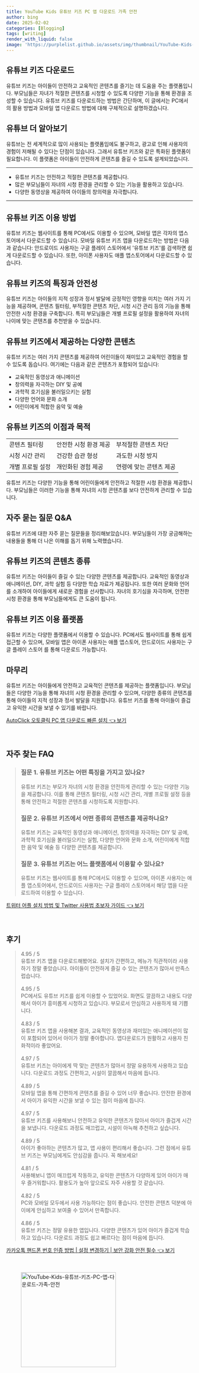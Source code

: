 ```yaml
---
title: YouTube Kids 유튜브 키즈 PC 앱 다운로드 가족 안전
author: bing
date: 2025-02-02
categories: [Blogging]
tags: [writing]
render_with_liquid: false
image: 'https://purplelist.github.io/assets/img/thumbnail/YouTube-Kids-유튜브-키즈-PC-앱-다운로드-가족-안전.webp'
---
```



<h2 id='유튜브_키즈_다운로드'>유튜브 키즈 다운로드</h2>

<p>유튜브 키즈는 아이들이 안전하고 교육적인 콘텐츠를 즐기는 데 도움을 주는 플랫폼입니다. 부모님들은 자녀가 적절한 콘텐츠를 시청할 수 있도록 다양한 기능을 통해 환경을 조성할 수 있습니다. 유튜브 키즈를 다운로드하는 방법은 간단하며, 이 글에서는 PC에서의 활용 방법과 모바일 앱 다운로드 방법에 대해 구체적으로 설명하겠습니다.</p>

<h2 id='유튜브_더_알아보기'>유튜브 더 알아보기</h2>

<p>유튜브는 전 세계적으로 많이 사용되는 플랫폼임에도 불구하고, 광고로 인해 사용자의 경험이 저해될 수 있다는 단점이 있습니다. 그래서 유튜브 키즈와 같은 특화된 플랫폼이 필요합니다. 이 플랫폼은 아이들이 안전하게 콘텐츠를 즐길 수 있도록 설계되었습니다.</p>

<hr />

<ul>
    <li>유튜브 키즈는 안전하고 적절한 콘텐츠를 제공합니다.</li>
    <li>많은 부모님들이 자녀의 시청 환경을 관리할 수 있는 기능을 활용하고 있습니다.</li>
    <li>다양한 동영상을 제공하여 아이들의 창의력을 자극합니다.</li>
</ul>

<hr />

<h2 id='유튜브_키즈_이용_방법'>유튜브 키즈 이용 방법</h2>

<p>유튜브 키즈는 웹사이트를 통해 PC에서도 이용할 수 있으며, 모바일 앱은 각자의 앱스토어에서 다운로드할 수 있습니다. 모바일 유튜브 키즈 앱을 다운로드하는 방법은 다음과 같습니다: 안드로이드 사용자는 구글 플레이 스토어에서 '유튜브 키즈'를 검색하면 쉽게 다운로드할 수 있습니다. 또한, 아이폰 사용자도 애플 앱스토어에서 다운로드할 수 있습니다.</p>

<h2 id='유튜브_키즈_의_특징과_안전성'>유튜브 키즈의 특징과 안전성</h2>

<p>유튜브 키즈는 아이들의 지적 성장과 정서 발달에 긍정적인 영향을 미치는 여러 가지 기능을 제공하며, 콘텐츠 필터링, 부적절한 콘텐츠 차단, 시청 시간 관리 등의 기능을 통해 안전한 시청 환경을 구축합니다. 특히 부모님들은 개별 프로필 설정을 활용하여 자녀의 나이에 맞는 콘텐츠를 추천받을 수 있습니다.</p>

<h2 id='유튜브_키즈_에서_제공하는_다양한_콘텐츠'>유튜브 키즈에서 제공하는 다양한 콘텐츠</h2>

<p>유튜브 키즈는 여러 가지 콘텐츠를 제공하여 어린이들이 재미있고 교육적인 경험을 할 수 있도록 돕습니다. 여기에는 다음과 같은 콘텐츠가 포함되어 있습니다:</p>

<ul>
    <li>교육적인 동영상과 애니메이션</li>
    <li>창의력을 자극하는 DIY 및 공예</li>
    <li>과학적 호기심을 불러일으키는 실험</li>
    <li>다양한 언어와 문화 소개</li>
    <li>어린이에게 적합한 음악 및 예술</li>
</ul>

<h2 id='유튜브_키즈의_이점과_목적'>유튜브 키즈의 이점과 목적</h2>

<table>
    <tr>
        <td>콘텐츠 필터링</td>
        <td>안전한 시청 환경 제공</td>
        <td>부적절한 콘텐츠 차단</td>
    </tr>
    <tr>
        <td>시청 시간 관리</td>
        <td>건강한 습관 형성</td>
        <td>과도한 시청 방지</td>
    </tr>
    <tr>
        <td>개별 프로필 설정</td>
        <td>개인화된 경험 제공</td>
        <td>연령에 맞는 콘텐츠 제공</td>
    </tr>
</table>

<p>유튜브 키즈는 다양한 기능을 통해 어린이들에게 안전하고 적절한 시청 환경을 제공합니다. 부모님들은 이러한 기능을 통해 자녀의 시청 콘텐츠를 보다 안전하게 관리할 수 있습니다.</p>

<h2 id='자주_묻는_질문_QNA'>자주 묻는 질문 Q&A</h2>

<p>유튜브 키즈에 대한 자주 묻는 질문들을 정리해보았습니다. 부모님들이 가장 궁금해하는 내용들을 통해 더 나은 이해를 돕기 위해 노력했습니다.</p>

<h2 id='유튜브_키즈의_콘텐츠_종류'>유튜브 키즈의 콘텐츠 종류</h2>

<p>유튜브 키즈는 아이들이 즐길 수 있는 다양한 콘텐츠를 제공합니다. 교육적인 동영상과 애니메이션, DIY, 과학 실험 등 다양한 학습 자료가 제공됩니다. 또한 여러 문화와 언어를 소개하여 아이들에게 새로운 경험을 선사합니다. 자녀의 호기심을 자극하며, 안전한 시청 환경을 통해 부모님들에게도 큰 도움이 됩니다.</p>

<h2 id='유튜브_키즈_이용_플랫폼'>유튜브 키즈 이용 플랫폼</h2>

<p>유튜브 키즈는 다양한 플랫폼에서 이용할 수 있습니다. PC에서도 웹사이트를 통해 쉽게 접근할 수 있으며, 모바일 앱은 아이폰 사용자는 애플 앱스토어, 안드로이드 사용자는 구글 플레이 스토어 를 통해 다운로드 가능합니다.</p>

<h2 id='마무리'>마무리</h2>

<p>유튜브 키즈는 아이들에게 안전하고 교육적인 콘텐츠를 제공하는 플랫폼입니다. 부모님들은 다양한 기능을 통해 자녀의 시청 환경을 관리할 수 있으며, 다양한 종류의 콘텐츠를 통해 아이들의 지적 성장과 정서 발달을 지원합니다. 유튜브 키즈를 통해 아이들이 즐겁고 유익한 시간을 보낼 수 있기를 바랍니다.</p>


<p><a class="click-button" title="AutoClick 오토클릭 PC 앱 다운로드 빠른 설치" href="https://purplelist.github.io/posts/AutoClick-%EC%98%A4%ED%86%A0%ED%81%B4%EB%A6%AD-PC-%EC%95%B1-%EB%8B%A4%EC%9A%B4%EB%A1%9C%EB%93%9C-%EB%B9%A0%EB%A5%B8-%EC%84%A4%EC%B9%98/" rel="dofollow">AutoClick 오토클릭 PC 앱 다운로드 빠른 설치 👈 보기</a></p><br>
<h2 id='자주_찾는_FAQ'>자주 찾는 FAQ</h2>
<div itemscope="" itemtype="https://schema.org/FAQPage"> 
<blockquote> 
<div itemscope="" itemprop="mainEntity" itemtype="https://schema.org/Question"> 
<h3 itemprop="name">질문 1. 유튜브 키즈는 어떤 특징을 가지고 있나요?</h3> 
<div itemscope="" itemprop="acceptedAnswer" itemtype="https://schema.org/Answer"> 
<span itemprop="text"> 
<p>유튜브 키즈는 부모가 자녀의 시청 환경을 안전하게 관리할 수 있는 다양한 기능을 제공합니다. 이를 통해 콘텐츠 필터링, 시청 시간 관리, 개별 프로필 설정 등을 통해 안전하고 적절한 콘텐츠를 시청하도록 지원합니다.</p> 
</span> 
</div> 
</div> 

<div itemscope="" itemprop="mainEntity" itemtype="https://schema.org/Question"> 
<h3 itemprop="name">질문 2. 유튜브 키즈에서 어떤 종류의 콘텐츠를 제공하나요?</h3> 
<div itemscope="" itemprop="acceptedAnswer" itemtype="https://schema.org/Answer"> 
<span itemprop="text"> 
<p>유튜브 키즈는 교육적인 동영상과 애니메이션, 창의력을 자극하는 DIY 및 공예, 과학적 호기심을 불러일으키는 실험, 다양한 언어와 문화 소개, 어린이에게 적합한 음악 및 예술 등 다양한 콘텐츠를 제공합니다.</p> 
</span> 
</div> 
</div> 

<div itemscope="" itemprop="mainEntity" itemtype="https://schema.org/Question"> 
<h3 itemprop="name">질문 3. 유튜브 키즈는 어느 플랫폼에서 이용할 수 있나요?</h3> 
<div itemscope="" itemprop="acceptedAnswer" itemtype="https://schema.org/Answer"> 
<span itemprop="text"> 
<p>유튜브 키즈는 웹사이트를 통해 PC에서도 이용할 수 있으며, 아이폰 사용자는 애플 앱스토어에서, 안드로이드 사용자는 구글 플레이 스토어에서 해당 앱을 다운로드하여 이용할 수 있습니다.</p> 
</span> 
</div> 
</div> 
</blockquote> 
</div>
<p><a class="click-button" title="트위터 어플 설치 방법 및 Twitter 사용법 초보자 가이드" href="https://purplelist.github.io/posts/%ED%8A%B8%EC%9C%84%ED%84%B0-%EC%96%B4%ED%94%8C-%EC%84%A4%EC%B9%98-%EB%B0%A9%EB%B2%95-%EB%B0%8F-Twitter-%EC%82%AC%EC%9A%A9%EB%B2%95-%EC%B4%88%EB%B3%B4%EC%9E%90-%EA%B0%80%EC%9D%B4%EB%93%9C/" rel="dofollow">트위터 어플 설치 방법 및 Twitter 사용법 초보자 가이드 👈 보기</a></p><br>
<h2 id='후기'>후기</h2>
<div itemscope itemtype="https://schema.org/Product">
  <blockquote>
  <div itemprop="review" itemscope itemtype="https://schema.org/Review">
      <div itemprop="reviewRating" itemscope itemtype="https://schema.org/Rating"> <span itemprop="ratingValue">4.95</span> / <span itemprop="bestRating">5</span> </div>
      <span itemprop="reviewBody">유튜브 키즈 앱을 다운로드해봤어요. 설치가 간편하고, 메뉴가 직관적이라 사용하기 정말 좋았습니다. 아이들이 안전하게 즐길 수 있는 콘텐츠가 많아서 만족스럽습니다.</span>
  </div>
  <br>
  <div itemprop="review" itemscope itemtype="https://schema.org/Review">
      <div itemprop="reviewRating" itemscope itemtype="https://schema.org/Rating"> <span itemprop="ratingValue">4.95</span> / <span itemprop="bestRating">5</span> </div>
      <span itemprop="reviewBody">PC에서도 유튜브 키즈를 쉽게 이용할 수 있었어요. 화면도 깔끔하고 내용도 다양해서 아이가 흥미롭게 시청하고 있습니다. 부모로서 안심하고 사용하게 돼 기쁩니다.</span>
  </div>
  <br>
  <div itemprop="review" itemscope itemtype="https://schema.org/Review">
      <div itemprop="reviewRating" itemscope itemtype="https://schema.org/Rating"> <span itemprop="ratingValue">4.83</span> / <span itemprop="bestRating">5</span> </div>
      <span itemprop="reviewBody">유튜브 키즈 앱을 사용해본 결과, 교육적인 동영상과 재미있는 애니메이션이 많이 포함되어 있어서 아이가 정말 좋아합니다. 앱다운로드가 원활하고 사용자 친화적이라 좋았어요.</span>
  </div>
  <br>
  <div itemprop="review" itemscope itemtype="https://schema.org/Review">
      <div itemprop="reviewRating" itemscope itemtype="https://schema.org/Rating"> <span itemprop="ratingValue">4.97</span> / <span itemprop="bestRating">5</span> </div>
      <span itemprop="reviewBody">유튜브 키즈는 아이에게 딱 맞는 콘텐츠가 많아서 정말 유용하게 사용하고 있습니다. 다운로드 과정도 간편하고, 시설이 깔끔해서 마음에 듭니다.</span>
  </div>
  <br>
  <div itemprop="review" itemscope itemtype="https://schema.org/Review">
      <div itemprop="reviewRating" itemscope itemtype="https://schema.org/Rating"> <span itemprop="ratingValue">4.89</span> / <span itemprop="bestRating">5</span> </div>
      <span itemprop="reviewBody">모바일 앱을 통해 간편하게 콘텐츠를 즐길 수 있어 너무 좋습니다. 안전한 환경에서 아이가 유익한 시간을 보낼 수 있는 점이 마음에 듭니다.</span>
  </div>
  <br>
  <div itemprop="review" itemscope itemtype="https://schema.org/Review">
      <div itemprop="reviewRating" itemscope itemtype="https://schema.org/Rating"> <span itemprop="ratingValue">4.97</span> / <span itemprop="bestRating">5</span> </div>
      <span itemprop="reviewBody">유튜브 키즈를 사용해보니 안전하고 유익한 콘텐츠가 많아서 아이가 즐겁게 시간을 보냅니다. 다운로드 과정도 매끄럽고, 시설이 아늑해 추천하고 싶습니다.</span>
  </div>
  <br>
  <div itemprop="review" itemscope itemtype="https://schema.org/Review">
      <div itemprop="reviewRating" itemscope itemtype="https://schema.org/Rating"> <span itemprop="ratingValue">4.89</span> / <span itemprop="bestRating">5</span> </div>
      <span itemprop="reviewBody">아이가 좋아하는 콘텐츠가 많고, 앱 사용이 편리해서 좋습니다. 그런 점에서 유튜브 키즈는 부모님에게도 안심감을 줍니다. 꼭 해보세요!</span>
  </div>
  <br>
  <div itemprop="review" itemscope itemtype="https://schema.org/Review">
      <div itemprop="reviewRating" itemscope itemtype="https://schema.org/Rating"> <span itemprop="ratingValue">4.81</span> / <span itemprop="bestRating">5</span> </div>
      <span itemprop="reviewBody">사용해보니 앱이 매끄럽게 작동하고, 유익한 콘텐츠가 다양하게 있어 아이가 매우 즐거워합니다. 활용도가 높아 앞으로도 자주 사용할 것 같습니다.</span>
  </div>
  <br>
  <div itemprop="review" itemscope itemtype="https://schema.org/Review">
      <div itemprop="reviewRating" itemscope itemtype="https://schema.org/Rating"> <span itemprop="ratingValue">4.82</span> / <span itemprop="bestRating">5</span> </div>
      <span itemprop="reviewBody">PC와 모바일 모두에서 사용 가능하다는 점이 좋습니다. 안전한 콘텐츠 덕분에 아이에게 안심하고 보여줄 수 있어서 만족합니다.</span>
  </div>
  <br>
  <div itemprop="review" itemscope itemtype="https://schema.org/Review">
      <div itemprop="reviewRating" itemscope itemtype="https://schema.org/Rating"> <span itemprop="ratingValue">4.86</span> / <span itemprop="bestRating">5</span> </div>
      <span itemprop="reviewBody">유튜브 키즈는 정말 유용한 앱입니다. 다양한 콘텐츠가 있어 아이가 즐겁게 학습하고 있습니다. 다운로드 과정도 쉽고 빠르다는 점이 마음에 듭니다.</span>
  </div>
  </blockquote>
</div>
<p><a class="click-button" title="카카오톡 핸드폰 번호 인증 방법 | 설정 변경하기 | 보안 강화 안전 필수" href="https://purplelist.github.io/posts/%EC%B9%B4%EC%B9%B4%EC%98%A4%ED%86%A1-%ED%95%B8%EB%93%9C%ED%8F%B0-%EB%B2%88%ED%98%B8-%EC%9D%B8%EC%A6%9D-%EB%B0%A9%EB%B2%95-%EC%84%A4%EC%A0%95-%EB%B3%80%EA%B2%BD%ED%95%98%EA%B8%B0-%EB%B3%B4%EC%95%88-%EA%B0%95%ED%99%94-%EC%95%88%EC%A0%84-%ED%95%84%EC%88%98/" rel="dofollow">카카오톡 핸드폰 번호 인증 방법 | 설정 변경하기 | 보안 강화 안전 필수 👈 보기</a></p><br>
<figure class="image"><img src="https://purplelist.github.io/assets/img/thumbnail/YouTube-Kids-유튜브-키즈-PC-앱-다운로드-가족-안전.webp" alt="YouTube-Kids-유튜브-키즈-PC-앱-다운로드-가족-안전" width="256" height="256"></figure>